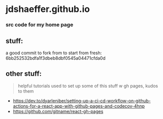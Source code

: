 # jdshaeffer.github.io

### src code for my home page

## stuff:

a good commit to fork from to start from fresh: 6bb252532bdfa1f3dbeb8dbf0545a04471cfda0d

## other stuff:

> helpful tutorials used to set up some of this stuff w gh pages, kudos to them

- https://dev.to/dyarleniber/setting-up-a-ci-cd-workflow-on-github-actions-for-a-react-app-with-github-pages-and-codecov-4hnp
- https://github.com/gitname/react-gh-pages
